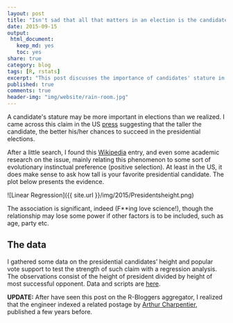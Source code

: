 ```yaml
---
layout: post
title: "Isn't sad that all that matters in an election is the candidate's height?"
date: 2015-09-15
output:
 html_document: 
   keep_md: yes
   toc: yes
share: true
category: blog
tags: [R, rstats]
excerpt: "This post discusses the importance of candidates' stature in US presidential elections."
published: true
comments: true
header-img: "img/website/rain-room.jpg"
---
```


A candidate's stature may be more important in elections than we realized. I came across this claim in the US [press](http://www.usnews.com/news/articles/2015/07/08/how-tall-are-the-2016-presidential-candidates) suggesting that the taller the candidate, the better his/her chances to succeed in the presidential elections. 

After a little search, I found this [Wikipedia](https://en.wikipedia.org/wiki/Heights_of_presidents_and_presidential_candidates_of_the_United_States) entry, and even some academic research on the issue, mainly relating this phenomenon to some sort of evolutionary instinctual preference (positive selection). At least in the US, it does make sense to ask how tall is your favorite presidential candidate. The plot below presents the evidence. 

![Linear Regression]({{ site.url }}/img/2015/Presidentsheight.png)

The association is significant, indeed (F**ing love science!), though the relationship may lose some power if other factors is to be included, such as age, party etc. 

## The data
I gathered some data on the presidential candidates’ height and popular vote support to test the strength of such claim with a regression analysis. The observations consist of the height of president divided by height of most successful opponent. Data and scripts are [here](https://gist.github.com/danielmarcelino/b2cc9f3964d7608f29b5).

**UPDATE:** After have seen this post on the R-Bloggers aggregator, I realized that the engineer indexed a related postage by [Arthur Charpentier](http://www.r-bloggers.com/who-will-be-the-next-president-of-the-us/), published a few years before.